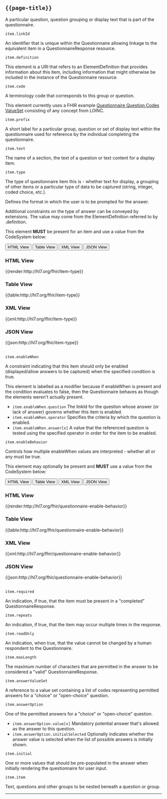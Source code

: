 ## <code>{{page-title}}</code>

A particular question, question grouping or display text that is part of the questionnaire.


`item.linkId`

An identifier that is unique within the Questionnaire allowing linkage to the equivalent item in a QuestionnaireResponse resource.


`item.definition`

This element is a URI that refers to an ElementDefinition that provides information about this item, including information that might otherwise be included in the instance of the Questionnaire resource.


`item.code`

A terminology code that corresponds to this group or question.

This element currently uses a FHIR example <a href="https://simplifier.net/packages/hl7.fhir.r4.core/4.0.1/files/82547">Questionnaire Question Codes ValueSet</a> consisting of any concept from LOINC.


`item.prefix`

A short label for a particular group, question or set of display text within the questionnaire used for reference by the individual completing the questionnaire.


`item.text`

The name of a section, the text of a question or text content for a display item.


`item.type`

The type of questionnaire item this is - whether text for display, a grouping of other items or a particular type of data to be captured (string, integer, coded choice, etc.).

Defines the format in which the user is to be prompted for the answer.

Additional constraints on the type of answer can be conveyed by extensions. The value may come from the ElementDefinition referred to by .definition.

This element **MUST** be present for an item and use a value from the CodeSystem below:

<div class="tab">
 <button class="tablinks active" onclick="openTab(event, 'HTML View')">HTML View</button>
 <button class="tablinks" onclick="openTab(event, 'Table View')">Table View</button>
  <button class="tablinks" onclick="openTab(event, 'XML View')">XML View</button>
  <button class="tablinks" onclick="openTab(event, 'JSON View')">JSON View</button>
</div>

<div id="HTML View" class="tabcontent" style="display:block">
  <h3>HTML View</h3>
{{render:http://hl7.org/fhir/item-type}}
</div>

<div id="Table View" class="tabcontent">
  <h3>Table View</h3>
{{table:http://hl7.org/fhir/item-type}}
</div>

<div id="XML View" class="tabcontent">
  <h3>XML View</h3>
{{xml:http://hl7.org/fhir/item-type}}
</div>

<div id="JSON View" class="tabcontent">
  <h3>JSON View</h3>
{{json:http://hl7.org/fhir/item-type}}
</div>

<br/>

`item.enableWhen`

A constraint indicating that this item should only be enabled (displayed/allow answers to be captured) when the specified condition is true.

This element is labelled as a modifier because if enableWhen is present and the condition evaluates to false, then the Questionnaire behaves as though the elements weren't actually present.

- `item.enableWhen.question`	The linkId for the question whose answer (or lack of answer) governs whether this item is enabled.
- `item.enableWhen.operator`	Specifies the criteria by which the question is enabled.
- `item.enableWhen.answer[x]`	A value that the referenced question is tested using the specified operator in order for the item to be enabled.


`item.enableBehavior`

Controls how multiple enableWhen values are interpreted - whether all or any must be true.

This element may optionally be present and **MUST** use a value from the CodeSystem below:

<div class="tab">
 <button class="tablinks active" onclick="openTab(event, 'HTML View')">HTML View</button>
 <button class="tablinks" onclick="openTab(event, 'Table View')">Table View</button>
  <button class="tablinks" onclick="openTab(event, 'XML View')">XML View</button>
  <button class="tablinks" onclick="openTab(event, 'JSON View')">JSON View</button>
</div>

<div id="HTML View" class="tabcontent" style="display:block">
  <h3>HTML View</h3>
{{render:http://hl7.org/fhir/questionnaire-enable-behavior}}
</div>

<div id="Table View" class="tabcontent">
  <h3>Table View</h3>
{{table:http://hl7.org/fhir/questionnaire-enable-behavior}}
</div>

<div id="XML View" class="tabcontent">
  <h3>XML View</h3>
{{xml:http://hl7.org/fhir/questionnaire-enable-behavior}}
</div>

<div id="JSON View" class="tabcontent">
  <h3>JSON View</h3>
{{json:http://hl7.org/fhir/questionnaire-enable-behavior}}
</div>

<br/>

`item.required`

An indication, if true, that the item must be present in a "completed" QuestionnaireResponse.


`item.repeats`

An indication, if true, that the item may occur multiple times in the response.


`item.readOnly`

An indication, when true, that the value cannot be changed by a human respondent to the Questionnaire.


`item.maxLength`

The maximum number of characters that are permitted in the answer to be considered a "valid" QuestionnaireResponse.


`item.answerValueSet`

A reference to a value set containing a list of codes representing permitted answers for a "choice" or "open-choice" question.


`item.answerOption`

One of the permitted answers for a "choice" or "open-choice" question.

- `item.answerOption.value[x]`	Mandatory potential answer that's allowed as the answer to this question.
- `item.answerOption.initialSelected`	Optionally indicates whether the answer value is selected when the list of possible answers is initially shown.


`item.initial`

One or more values that should be pre-populated in the answer when initially rendering the questionnaire for user input.


`item.item`

Text, questions and other groups to be nested beneath a question or group.

---
